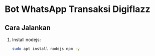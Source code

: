 # Bot WhatsApp Transaksi Digiflazz

## Cara Jalankan
1. Install nodejs:
   ```bash
   sudo apt install nodejs npm -y
